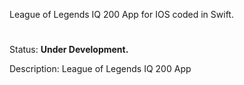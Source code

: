 League of Legends IQ 200 App for IOS coded in Swift.

#
Status: **Under Development.**

Description: League of Legends IQ 200 App